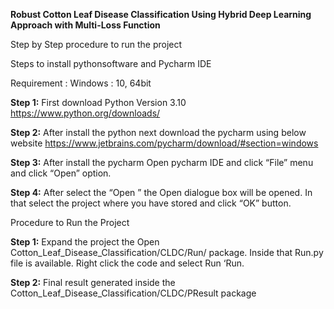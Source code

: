 **Robust Cotton Leaf Disease Classification Using Hybrid Deep Learning Approach with Multi-Loss Function**


Step by Step procedure to run the project

Steps to install pythonsoftware and Pycharm IDE

Requirement :
Windows : 10, 64bit

**Step 1:** First download Python Version 3.10
https://www.python.org/downloads/
 
**Step 2:** After install the python next download the pycharm using below website https://www.jetbrains.com/pycharm/download/#section=windows
 
**Step 3:** After install the pycharm Open pycharm IDE and click “File” menu and click “Open”  option.
 
**Step 4:** After select the “Open ” the Open  dialogue box will be opened. In that select the project where you have stored and click “OK” button.
 
Procedure to Run the Project

**Step 1:** Expand the project the Open Cotton_Leaf_Disease_Classification/CLDC/Run/  package. Inside that Run.py file is available. Right click the code and select Run ‘Run.

**Step 2:** Final result generated inside the Cotton_Leaf_Disease_Classification/CLDC/PResult package
